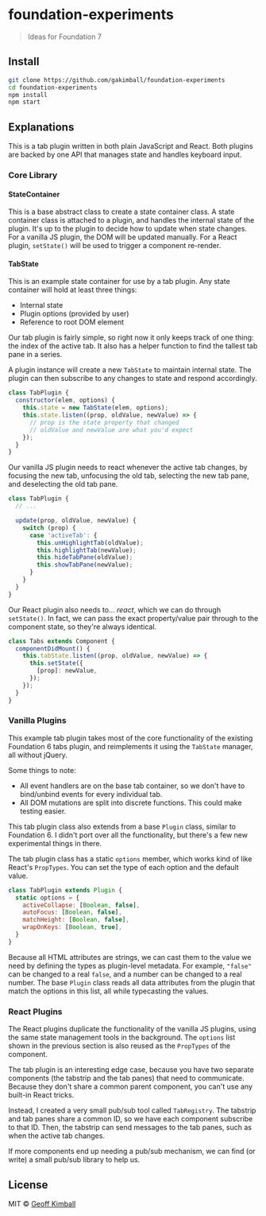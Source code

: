 # foundation-experiments

> Ideas for Foundation 7

## Install

```bash
git clone https://github.com/gakimball/foundation-experiments
cd foundation-experiments
npm install
npm start
```

## Explanations

This is a tab plugin written in both plain JavaScript and React. Both plugins are backed by one API that manages state and handles keyboard input.

### Core Library

#### StateContainer

This is a base abstract class to create a state container class. A state container class is attached to a plugin, and handles the internal state of the plugin. It's up to the plugin to decide how to update when state changes. For a vanilla JS plugin, the DOM will be updated manually. For a React plugin, `setState()` will be used to trigger a component re-render.

#### TabState

This is an example state container for use by a tab plugin. Any state container will hold at least three things:

- Internal state
- Plugin options (provided by user)
- Reference to root DOM element

Our tab plugin is fairly simple, so right now it only keeps track of one thing: the index of the active tab. It also has a helper function to find the tallest tab pane in a series.

A plugin instance will create a new `TabState` to maintain internal state. The plugin can then subscribe to any changes to state and respond accordingly.

```js
class TabPlugin {
  constructor(elem, options) {
    this.state = new TabState(elem, options);
    this.state.listen((prop, oldValue, newValue) => {
      // prop is the state property that changed
      // oldValue and newValue are what you'd expect
    });
  }
}
```

Our vanilla JS plugin needs to react whenever the active tab changes, by focusing the new tab, unfocusing the old tab, selecting the new tab pane, and deselecting the old tab pane.

```js
class TabPlugin {
  // ...

  update(prop, oldValue, newValue) {
    switch (prop) {
      case 'activeTab': {
        this.unHighlightTab(oldValue);
        this.highlightTab(newValue);
        this.hideTabPane(oldValue);
        this.showTabPane(newValue);
      }
    }
  }
}
```

Our React plugin also needs to... *react*, which we can do through `setState()`. In fact, we can pass the exact property/value pair through to the component state, so they're always identical.

```js
class Tabs extends Component {
  componentDidMount() {
    this.tabState.listen((prop, oldValue, newValue) => {
      this.setState({
        [prop]: newValue,
      });
    });
  }
}
```

### Vanilla Plugins

This example tab plugin takes most of the core functionality of the existing Foundation 6 tabs plugin, and reimplements it using the `TabState` manager, all without jQuery.

Some things to note:

- All event handlers are on the base tab container, so we don't have to bind/unbind events for every individual tab.
- All DOM mutations are split into discrete functions. This could make testing easier.

This tab plugin class also extends from a base `Plugin` class, similar to Foundation 6. I didn't port over all the functionality, but there's a few new experimental things in there.

The tab plugin class has a static `options` member, which works kind of like React's `PropTypes`. You can set the type of each option and the default value.

```js
class TabPlugin extends Plugin {
  static options = {
    activeCollapse: [Boolean, false],
    autoFocus: [Boolean, false],
    matchHeight: [Boolean, false],
    wrapOnKeys: [Boolean, true],
  }
}
```

Because all HTML attributes are strings, we can cast them to the value we need by defining the types as plugin-level metadata. For example, `"false"` can be changed to a real `false`, and a number can be changed to a real number. The base `Plugin` class reads all data attributes from the plugin that match the options in this list, all while typecasting the values.

### React Plugins

The React plugins duplicate the functionality of the vanilla JS plugins, using the same state management tools in the background. The `options` list shown in the previous section is also reused as the `PropTypes` of the component.

The tab plugin is an interesting edge case, because you have two separate components (the tabstrip and the tab panes) that need to communicate. Because they don't share a common parent component, you can't use any built-in React tricks.

Instead, I created a very small pub/sub tool called `TabRegistry`. The tabstrip and tab panes share a common ID, so we have each component subscribe to that ID. Then, the tabstrip can send messages to the tab panes, such as when the active tab changes.

If more components end up needing a pub/sub mechanism, we can find (or write) a small pub/sub library to help us.

## License

MIT &copy; [Geoff Kimball](http://geoffkimball.com)
